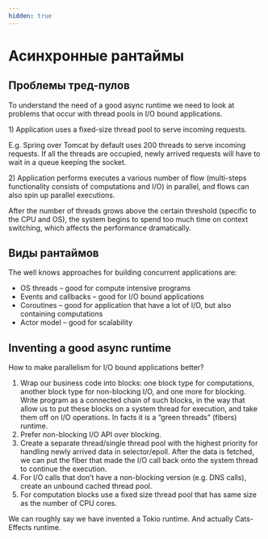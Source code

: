 ```yaml
---
hidden: true
---
```


# Асинхронные рантаймы

## Проблемы тред-пулов

To understand the need of a good async runtime we need to look at problems that occur with thread pools in I/O bound applications.

1\) Application uses a fixed-size thread pool to serve incoming requests.

E.g. Spring over Tomcat by default uses 200 threads to serve incoming requests. If all the threads are occupied, newly arrived requests will have to wait in a queue keeping the socket.

2\) Application performs executes a various number of flow (multi-steps functionality consists of computations and I/O) in parallel, and flows can also spin up parallel executions.

After the number of threads grows above the certain threshold (specific to the CPU and OS), the system begins to spend too much time on context switching, which affects the performance dramatically.

## Виды рантаймов

The well knows approaches for building concurrent applications are:

* OS threads – good for compute intensive programs
* Events and callbacks – good for I/O bound applications
* Coroutines – good for application that have a lot of I/O, but also containing computations
* Actor model – good for scalability

## Inventing a good async runtime

How to make parallelism for I/O bound applications better?

1. Wrap our business code into blocks: one block type for computations, another block type for non-blocking I/O, and one more for blocking. Write program as a connected chain of such blocks, in the way that allow us to put these blocks on a system thread for execution, and take them off on I/O operations. In facts it is a “green threads” (fibers) runtime.
2. Prefer non-blocking I/O API over blocking.
3. Create a separate thread/single thread pool with the highest priority for handling newly arrived data in selector/epoll. After the data is fetched, we can put the fiber that made the I/O call back onto the system thread to continue the execution.
4. For I/O calls that don’t have a non-blocking version (e.g. DNS calls), create an unbound cached thread pool.
5. For computation blocks use a fixed size thread pool that has same size as the number of CPU cores.

We can roughly say we have invented a Tokio runtime. And actually Cats-Effects runtime.
